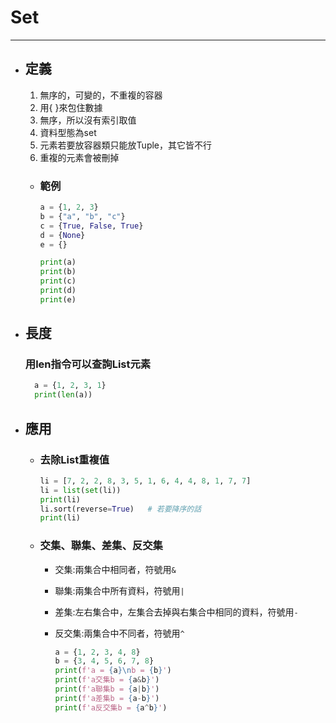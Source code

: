# Set
---

+ ## 定義
  1. 無序的，可變的，不重複的容器
  1. 用{ }來包住數據
  1. 無序，所以沒有索引取值
  1. 資料型態為set
  1. 元素若要放容器類只能放Tuple，其它皆不行
  1. 重複的元素會被刪掉
    
  + ### 範例
    ```python
    a = {1, 2, 3}
    b = {"a", "b", "c"}
    c = {True, False, True}
    d = {None}
    e = {}

    print(a)
    print(b)
    print(c)
    print(d)
    print(e)
    ```

+ ## 長度
  ### 用len指令可以查詢List元素

  ```python
    a = {1, 2, 3, 1}
    print(len(a))
  ```

+ ## 應用
  + ### 去除List重複值
  
    ```python
    li = [7, 2, 2, 8, 3, 5, 1, 6, 4, 4, 8, 1, 7, 7]
    li = list(set(li))
    print(li)
    li.sort(reverse=True)   # 若要降序的話
    print(li)
    ```

  + ### 交集、聯集、差集、反交集
    + 交集:兩集合中相同者，符號用`&`
    + 聯集:兩集合中所有資料，符號用`|`
    + 差集:左右集合中，左集合去掉與右集合中相同的資料，符號用`-`
    + 反交集:兩集合中不同者，符號用`^`

       ```python
      a = {1, 2, 3, 4, 8}
      b = {3, 4, 5, 6, 7, 8}
      print(f'a = {a}\nb = {b}')
      print(f'a交集b = {a&b}')
      print(f'a聯集b = {a|b}')
      print(f'a差集b = {a-b}')
      print(f'a反交集b = {a^b}') 
       ```
